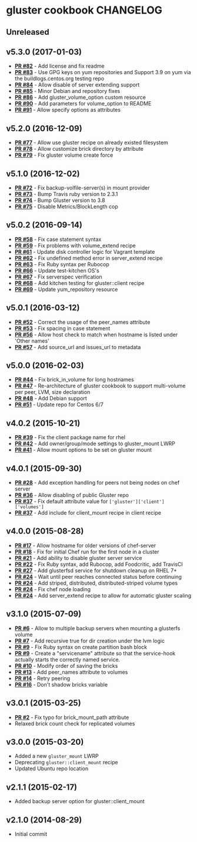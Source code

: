 # gluster cookbook CHANGELOG

## Unreleased

## v5.3.0 (2017-01-03)
- **[PR #82](https://github.com/shortdudey123/chef-gluster/pull/82)** - Add license and fix readme
- **[PR #83](https://github.com/shortdudey123/chef-gluster/pull/83)** - Use GPG keys on yum repositories and Support 3.9 on yum via the buildlogs.centos.org testing repo
- **[PR #84](https://github.com/shortdudey123/chef-gluster/pull/84)** - Allow disable of server extending support
- **[PR #85](https://github.com/shortdudey123/chef-gluster/pull/85)** - Minor Debian and repository fixes
- **[PR #86](https://github.com/shortdudey123/chef-gluster/pull/86)** - Add gluster_volume_option custom resource
- **[PR #90](https://github.com/shortdudey123/chef-gluster/pull/90)** - Add parameters for volume_option to README
- **[PR #91](https://github.com/shortdudey123/chef-gluster/pull/91)** - Allow specify options as attributes

## v5.2.0 (2016-12-09)
- **[PR #77](https://github.com/shortdudey123/chef-gluster/pull/77)** - Allow use gluster recipe on already existed filesystem
- **[PR #78](https://github.com/shortdudey123/chef-gluster/pull/78)** - Allow customize brick directory by attribute
- **[PR #79](https://github.com/shortdudey123/chef-gluster/pull/79)** - Fix gluster volume create force

## v5.1.0 (2016-12-02)
- **[PR #72](https://github.com/shortdudey123/chef-gluster/pull/72)** - Fix backup-volfile-server(s) in mount provider
- **[PR #73](https://github.com/shortdudey123/chef-gluster/pull/73)** - Bump Travis ruby version to 2.3.1
- **[PR #74](https://github.com/shortdudey123/chef-gluster/pull/74)** - Bump Gluster version to 3.8
- **[PR #75](https://github.com/shortdudey123/chef-gluster/pull/75)** - Disable Metrics/BlockLength cop

## v5.0.2 (2016-09-14)
- **[PR #58](https://github.com/shortdudey123/chef-gluster/pull/58)** - Fix case statement syntax
- **[PR #59](https://github.com/shortdudey123/chef-gluster/pull/59)** - Fix problems with volume_extend recipe
- **[PR #61](https://github.com/shortdudey123/chef-gluster/pull/61)** - Update disk controller logic for Vagrant template
- **[PR #62](https://github.com/shortdudey123/chef-gluster/pull/62)** - Fix undefined method error in server_extend recipe
- **[PR #63](https://github.com/shortdudey123/chef-gluster/pull/63)** - Fix Ruby syntax per Rubocop
- **[PR #66](https://github.com/shortdudey123/chef-gluster/pull/66)** - Update test-kitchen OS's
- **[PR #67](https://github.com/shortdudey123/chef-gluster/pull/67)** - Fix serverspec verification
- **[PR #68](https://github.com/shortdudey123/chef-gluster/pull/68)** - Add kitchen testing for gluster::client recipe
- **[PR #69](https://github.com/shortdudey123/chef-gluster/pull/69)** - Update yum_repository resource

## v5.0.1 (2016-03-12)
- **[PR #52](https://github.com/shortdudey123/chef-gluster/pull/52)** - Correct the usage of the peer_names attribute
- **[PR #53](https://github.com/shortdudey123/chef-gluster/pull/53)** - Fix spacing in case statement
- **[PR #56](https://github.com/shortdudey123/chef-gluster/pull/56)** - Allow host check to match when hostname is listed under 'Other names'
- **[PR #57](https://github.com/shortdudey123/chef-gluster/pull/57)** - Add source_url and issues_url to metadata

## v5.0.0 (2016-02-03)
- **[PR #44](https://github.com/shortdudey123/chef-gluster/pull/44)** - Fix brick_in_volume for long hostnames
- **[PR #47](https://github.com/shortdudey123/chef-gluster/pull/47)** - Re-architecture of gluster cookbook to support multi-volume per peer, LVM, size declaration
- **[PR #48](https://github.com/shortdudey123/chef-gluster/pull/48)** - Add Debian support
- **[PR #51](https://github.com/shortdudey123/chef-gluster/pull/51)** - Update repo for Centos 6/7

## v4.0.2 (2015-10-21)
- **[PR #39](https://github.com/shortdudey123/chef-gluster/pull/39)** - Fix the client package name for rhel
- **[PR #42](https://github.com/shortdudey123/chef-gluster/pull/42)** - Add owner/group/mode settings to gluster_mount LWRP
- **[PR #41](https://github.com/shortdudey123/chef-gluster/pull/41)** - Allow mount options to be set on gluster mount

## v4.0.1 (2015-09-30)
- **[PR #28](https://github.com/shortdudey123/chef-gluster/pull/28)** - Add exception handling for peers not being nodes on chef server
- **[PR #36](https://github.com/shortdudey123/chef-gluster/pull/36)** - Allow disabling of public Gluster repo
- **[PR #37](https://github.com/shortdudey123/chef-gluster/pull/37)** - Fix default attribute value for `['gluster']['client']['volumes']`
- **[PR #37](https://github.com/shortdudey123/chef-gluster/pull/37)** - Add include for client_mount recipe in client recipe

## v4.0.0 (2015-08-28)
- **[PR #17](https://github.com/shortdudey123/chef-gluster/pull/17)** - Allow hostname for older versions of chef-server
- **[PR #18](https://github.com/shortdudey123/chef-gluster/pull/18)** - Fix for initial Chef run for the first node in a cluster
- **[PR #21](https://github.com/shortdudey123/chef-gluster/pull/21)** - Add ability to disable gluster server service
- **[PR #22](https://github.com/shortdudey123/chef-gluster/pull/22)** - Fix Ruby syntax, add Rubocop, add Foodcritic, add TravisCI
- **[PR #27](https://github.com/shortdudey123/chef-gluster/pull/27)** - Add glusterfsd service for shutdown cleanup on RHEL 7+
- **[PR #24](https://github.com/shortdudey123/chef-gluster/pull/24)** - Wait until peer reaches connected status before continuing
- **[PR #24](https://github.com/shortdudey123/chef-gluster/pull/24)** - Add striped, distributed, distributed-striped volume types
- **[PR #24](https://github.com/shortdudey123/chef-gluster/pull/24)** - Fix chef node loading
- **[PR #24](https://github.com/shortdudey123/chef-gluster/pull/24)** - Add server_extend recipe to allow for automatic gluster scaling

## v3.1.0 (2015-07-09)
- **[PR #6](https://github.com/shortdudey123/chef-gluster/pull/6)** - Allow to multiple backup servers when mounting a glusterfs volume
- **[PR #7](https://github.com/shortdudey123/chef-gluster/pull/7)** - Add recursive true for dir creation under the lvm logic
- **[PR #9](https://github.com/shortdudey123/chef-gluster/pull/9)** - Fix Ruby syntax on create partition bash block
- **[PR #9](https://github.com/shortdudey123/chef-gluster/pull/9)** - Create a "servicename" attribute so that the service-hook actually starts the correctly named service.
- **[PR #10](https://github.com/shortdudey123/chef-gluster/pull/10)** - Modify order of saving the bricks
- **[PR #13](https://github.com/shortdudey123/chef-gluster/pull/13)** - Add peer_names attribute to volumes
- **[PR #14](https://github.com/shortdudey123/chef-gluster/pull/14)** - Retry peering
- **[PR #16](https://github.com/shortdudey123/chef-gluster/pull/16)** - Don't shadow bricks variable

## v3.0.1 (2015-03-25)
- **[PR #2](https://github.com/shortdudey123/chef-gluster/pull/2)** - Fix typo for brick_mount_path attribute
- Relaxed brick count check for replicated volumes

## v3.0.0 (2015-03-20)
- Added a new `gluster_mount` LWRP
- Deprecating `gluster::client_mount` recipe
- Updated Ubuntu repo location

## v2.1.1 (2015-02-17)
- Added backup server option for gluster::client_mount


## v2.1.0 (2014-08-29)
- Initial commit
